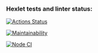 ### Hexlet tests and linter status:
[![Actions Status](https://github.com/IVANn84/frontend-project-11/workflows/hexlet-check/badge.svg)](https://github.com/IVANn84/frontend-project-11/actions)

[![Maintainability](https://api.codeclimate.com/v1/badges/d006e2f49ea5ccbc818d/maintainability)](https://codeclimate.com/github/IVANn84/frontend-project-11/maintainability)

[![Node CI](https://github.com/IVANn84/frontend-project-11/actions/workflows/nodeJS.yml/badge.svg)](https://github.com/IVANn84/frontend-project-11/actions/workflows/nodeJS.yml)
